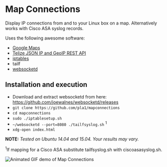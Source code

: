 # Map Connections

Display IP connections from and to your Linux box on a map.
Alternatively works with Cisco ASA syslog records. 

Uses the following awesome software:

* [Google Maps](https://developers.google.com/maps/)
* [Telize JSON IP and GeoIP REST API](http://www.telize.com)
* [iptables](http://en.wikipedia.org/wiki/Iptables)
* tailf
* [websocketd](https://github.com/joewalnes/websocketd)

## Installation and execution

* Download and extract websocketd from here: https://github.com/joewalnes/websocketd/releases
* `git clone https://github.com/pla1/mapconnections`
* `cd mapconnections`
* `sudo ./iptablesetup.sh` 
* `~/websocketd --port=8080 ./tailfsyslog.sh` <sup>1</sup>
* `xdg-open index.html`

**NOTE:** *Tested on Ubuntu 14.04 and 15.04. Your results may vary.*

<sup>1</sup>If mapping for a Cisco ASA substitute tailfsyslog.sh with ciscoasasyslog.sh.

![Animated GIF demo of Map Connections](http://i.imgur.com/PMKc9xr.gif)
